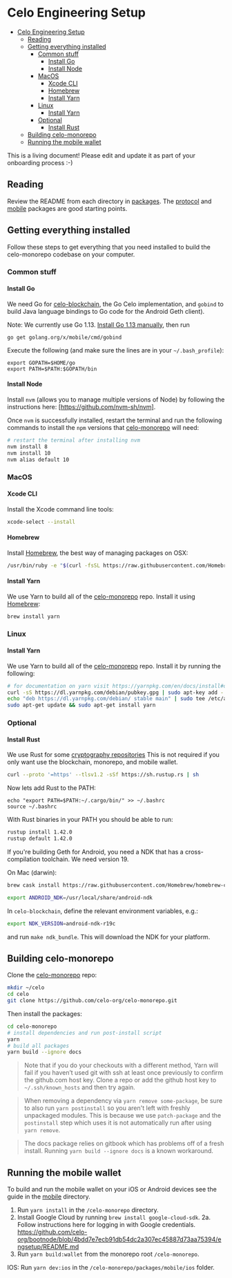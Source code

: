 # Celo Engineering Setup

- [Celo Engineering Setup](#celo-engineering-setup)
  - [Reading](#reading)
  - [Getting everything installed](#getting-everything-installed)
    - [Common stuff](#common-stuff)
      - [Install Go](#install-go)
      - [Install Node](#install-node)
    - [MacOS](#macos)
      - [Xcode CLI](#xcode-CLI)
      - [Homebrew](#homebrew)
      - [Install Yarn](#install-yarn)
    - [Linux](#linux)
      - [Install Yarn](#install-yarn-1)
    - [Optional](#optional)
      - [Install Rust](#install-rust)
  - [Building celo-monorepo](#building-celo-monorepo)
  - [Running the mobile wallet](#running-the-mobile-wallet)

This is a living document! Please edit and update it as part of your onboarding process :-)


## Reading

Review the README from each directory in [packages](packages/). The [protocol](packages/protocol) and [mobile](packages/mobile) packages are good starting points.


## Getting everything installed

Follow these steps to get everything that you need installed to build the celo-monorepo codebase on your computer.

### Common stuff

#### Install Go

We need Go for [celo-blockchain], the Go Celo implementation, and `gobind` to build Java language bindings to Go code for the Android Geth client).

Note: We currently use Go 1.13. [Install Go 1.13 manually](https://golang.org/dl/), then run

```
go get golang.org/x/mobile/cmd/gobind
```

Execute the following (and make sure the lines are in your `~/.bash_profile`):

```
export GOPATH=$HOME/go
export PATH=$PATH:$GOPATH/bin
```

#### Install Node

Install `nvm` (allows you to manage multiple versions of Node) by following the instructions here: [https://github.com/nvm-sh/nvm].

Once `nvm` is successfully installed, restart the terminal and run the following commands to install the `npm` versions that [celo-monorepo] will need:

```bash
# restart the terminal after installing nvm
nvm install 8
nvm install 10
nvm alias default 10
```

### MacOS

#### Xcode CLI

Install the Xcode command line tools:

```bash
xcode-select --install
```

#### Homebrew

Install [Homebrew], the best way of managing packages on OSX:

```bash
/usr/bin/ruby -e "$(curl -fsSL https://raw.githubusercontent.com/Homebrew/install/master/install)"
```

#### Install Yarn

We use Yarn to build all of the [celo-monorepo] repo. Install it using [Homebrew](#homebrew):

```bash
brew install yarn
```

### Linux

#### Install Yarn

We use Yarn to build all of the [celo-monorepo] repo. Install it by running the following:

```bash
# for documentation on yarn visit https://yarnpkg.com/en/docs/install#debian-stable
curl -sS https://dl.yarnpkg.com/debian/pubkey.gpg | sudo apt-key add -
echo "deb https://dl.yarnpkg.com/debian/ stable main" | sudo tee /etc/apt/sources.list.d/yarn.list
sudo apt-get update && sudo apt-get install yarn
```

### Optional

#### Install Rust

We use Rust for some [cryptography repositories](https://github.com/celo-org?q=&type=&language=rust) This is not 
required if you only want use the blockchain, monorepo, and mobile wallet.

```bash
curl --proto '=https' --tlsv1.2 -sSf https://sh.rustup.rs | sh
```

Now lets add Rust to the PATH:

```
echo "export PATH=$PATH:~/.cargo/bin/" >> ~/.bashrc
source ~/.bashrc
```

With Rust binaries in your PATH you should be able to run:

```bash
rustup install 1.42.0
rustup default 1.42.0
```

If you're building Geth for Android, you need a NDK that has a cross-compilation toolchain. We need version 19.

On Mac (darwin):
```bash
brew cask install https://raw.githubusercontent.com/Homebrew/homebrew-cask/a39a95824122da8448dbeb0b0ca1dde78e5a793c/Casks/android-ndk.rb

export ANDROID_NDK=/usr/local/share/android-ndk
```

In `celo-blockchain`, define the relevant environment variables, e.g.:

```bash
export NDK_VERSION=android-ndk-r19c
```

and run `make ndk_bundle`. This will download the NDK for your platform.


## Building celo-monorepo

Clone the [celo-monorepo] repo:

```bash
mkdir ~/celo
cd celo
git clone https://github.com/celo-org/celo-monorepo.git
```

Then install the packages:

```bash
cd celo-monorepo
# install dependencies and run post-install script
yarn
# build all packages
yarn build --ignore docs
```

> Note that if you do your checkouts with a different method, Yarn will fail if
> you haven’t used git with ssh at least once previously to confirm the
> github.com host key. Clone a repo or add the github host key to
> `~/.ssh/known_hosts` and then try again.

> When removing a dependency via `yarn remove some-package`, be sure to also run `yarn postinstall` so
> you aren't left with freshly unpackaged modules. This is because we use `patch-package`
> and the `postinstall` step which uses it is not automatically run after using `yarn remove`.

> The docs package relies on gitbook which has problems off of a fresh install. Running
> `yarn build --ignore docs` is a known workaround. 


## Running the mobile wallet

To build and run the mobile wallet on your iOS or Android devices see the guide in the [mobile](packages/mobile) directory.

1. Run `yarn install` in the `/celo-monorepo` directory. 
2. Install Google Cloud by running `brew install google-cloud-sdk`. 
  2a. Follow instructions here for logging in with Google credentials. https://github.com/celo-org/bootnode/blob/4bdd7e7ecb91db54dc2a307ec45887d73aa75394/engsetup/README.md
3. Run `yarn build:wallet` from the monorepo root `/celo-monorepo`.

IOS: 
Run `yarn dev:ios` in the `/celo-monorepo/packages/mobile/ios` folder. 



[celo-monorepo]: https://github.com/celo-org/celo-monorepo
[celo-blockchain]: https://github.com/celo-org/celo-blockchain
[celo-bls]: https://github.com/celo-org/celo-bls-go
[Homebrew]: https://brew.sh
[https://github.com/nvm-sh/nvm]: https://github.com/nvm-sh/nvm
